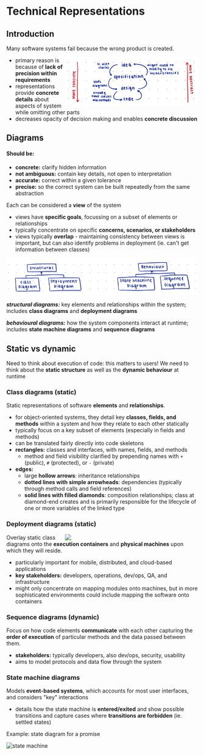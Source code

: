 # Technical Representations

## Introduction

Many software systems fail because the wrong product is created.

<img align='right' width='350' src='/images/5_tech.png'>

- primary reason is because of **lack of precision within requirements**
- representations provide **concrete details** about aspects of system while omitting other parts
- decreases opacity of decision making and enables **concrete discussion**

## Diagrams
#### Should be:
- **concrete:** clarify hidden information
- **not ambiguous:** contain key details, not open to interpretation
- **accurate:** correct within a given tolerance
- **precise:** so the correct system can be built repeatedly from the same abstraction

Each can be considered a **view** of the system
- views have **specific goals**, focussing on a subset of elements or relationships
- typically concentrate on specific **concerns, scenarios, or stakeholders**
- views typically **overlap** - maintaining consistency between views is important, but can also identify problems in deployment (ie. can't get information between classes)

![structural vs behavioural](/images/5_tech2.png)

***structural diagrams:*** key elements and relationships within the system; includes **class diagrams** and **deployment diagrams**

***behavioural diagrams:*** how the system components interact at runtime; includes **state machine diagrams** and **sequence diagrams**

## Static vs dynamic
Need to think about execution of code: this matters to users! We need to think about the **static structure** as well as the **dynamic behaviour** at runtime

### Class diagrams (static)
Static representations of software **elements** and **relationships**.
- for object-oriented systems, they detail key **classes, fields, and methods** within a system and how they relate to each other statically
- typically focus on a key subset of elements (especially in fields and methods)
- can be translated fairly directly into code skeletons
- **rectangles:** classes and interfaces, with names, fields, and methods
  - method and field visibility clarified by prepending names with `+` (public), `#` (protected), or `-` (private)
- **edges:**
  - large **hollow arrows**: inheritance relationships
  - **dotted lines with simple arrowheads**: dependencies (typically through method calls and field references)
  - **solid lines with filled diamonds**: composition relationships; class at diamond-end creates and is primarily responsible for the lifecycle of one or more variables of the linked type

### Deployment diagrams (static)

<img align='right' width='350' src='https://github.com/ubccpsc/310/raw/2018sept/readings/figures/uml-deploy.png'>

Overlay static class diagrams onto the **execution containers** and **physical machines** upon which they will reside.

- particularly important for mobile, distributed, and cloud-based applications
- **key stakeholders:** developers, operations, dev/ops, QA, and infrastructure
- might only concentrate on mapping modules onto machines, but in more sophisticated environments could include mapping the software onto containers

### Sequence diagrams (dynamic)

Focus on how code elements **communicate** with each other capturing the **order of execution** of particular methods and the data passed between them.
- **stakeholders:** typically developers, also dev/ops, security, usability
- aims to model protocols and data flow through the system

### State machine diagrams

Models **event-based systems**, which accounts for most user interfaces, and considers "key" interactions

- details how the state machine is **entered/exited** and show possible transitions and capture cases where **transitions are forbidden** (ie. settled states)

Example: state diagram for a promise

![state machine](https://github.com/ubccpsc/310/raw/2018sept/readings/figures/uml-state-promises.png)
